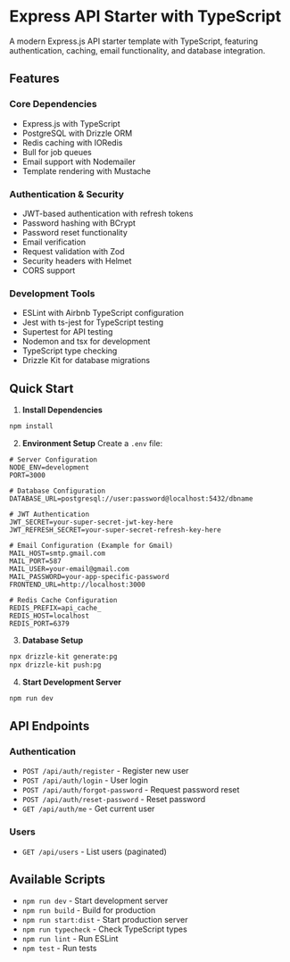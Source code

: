 # Express API Starter with TypeScript

A modern Express.js API starter template with TypeScript, featuring authentication, caching, email functionality, and database integration.

## Features

### Core Dependencies
* Express.js with TypeScript
* PostgreSQL with Drizzle ORM
* Redis caching with IORedis
* Bull for job queues
* Email support with Nodemailer
* Template rendering with Mustache

### Authentication & Security
* JWT-based authentication with refresh tokens
* Password hashing with BCrypt
* Password reset functionality
* Email verification
* Request validation with Zod
* Security headers with Helmet
* CORS support

### Development Tools
* ESLint with Airbnb TypeScript configuration
* Jest with ts-jest for TypeScript testing
* Supertest for API testing
* Nodemon and tsx for development
* TypeScript type checking
* Drizzle Kit for database migrations

## Quick Start

1. **Install Dependencies**
```bash
npm install
```

2. **Environment Setup**
Create a `.env` file:
```env
# Server Configuration
NODE_ENV=development
PORT=3000

# Database Configuration
DATABASE_URL=postgresql://user:password@localhost:5432/dbname

# JWT Authentication
JWT_SECRET=your-super-secret-jwt-key-here
JWT_REFRESH_SECRET=your-super-secret-refresh-key-here

# Email Configuration (Example for Gmail)
MAIL_HOST=smtp.gmail.com
MAIL_PORT=587
MAIL_USER=your-email@gmail.com
MAIL_PASSWORD=your-app-specific-password
FRONTEND_URL=http://localhost:3000

# Redis Cache Configuration
REDIS_PREFIX=api_cache_
REDIS_HOST=localhost
REDIS_PORT=6379
```

3. **Database Setup**
```bash
npx drizzle-kit generate:pg
npx drizzle-kit push:pg
```

4. **Start Development Server**
```bash
npm run dev
```

## API Endpoints

### Authentication
* `POST /api/auth/register` - Register new user
* `POST /api/auth/login` - User login
* `POST /api/auth/forgot-password` - Request password reset
* `POST /api/auth/reset-password` - Reset password
* `GET /api/auth/me` - Get current user

### Users
* `GET /api/users` - List users (paginated)

## Available Scripts
* `npm run dev` - Start development server
* `npm run build` - Build for production
* `npm run start:dist` - Start production server
* `npm run typecheck` - Check TypeScript types
* `npm run lint` - Run ESLint
* `npm test` - Run tests
